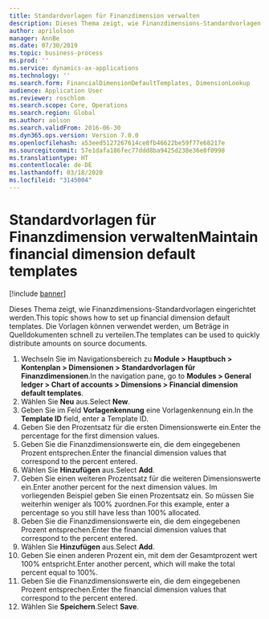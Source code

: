 ```yaml
---
title: Standardvorlagen für Finanzdimension verwalten
description: Dieses Thema zeigt, wie Finanzdimensions-Standardvorlagen eingerichtet werden.
author: aprilolson
manager: AnnBe
ms.date: 07/30/2019
ms.topic: business-process
ms.prod: ''
ms.service: dynamics-ax-applications
ms.technology: ''
ms.search.form: FinancialDimensionDefaultTemplates, DimensionLookup
audience: Application User
ms.reviewer: roschlom
ms.search.scope: Core, Operations
ms.search.region: Global
ms.author: aolson
ms.search.validFrom: 2016-06-30
ms.dyn365.ops.version: Version 7.0.0
ms.openlocfilehash: a53eed5127267614ce8fb46622be59f77e68217e
ms.sourcegitcommit: 57e1dafa186fec77ddd8ba9425d238e36e0f0998
ms.translationtype: HT
ms.contentlocale: de-DE
ms.lasthandoff: 03/18/2020
ms.locfileid: "3145004"
---
```

# <a name="maintain-financial-dimension-default-templates"></a><span data-ttu-id="03b80-103">Standardvorlagen für Finanzdimension verwalten</span><span class="sxs-lookup"><span data-stu-id="03b80-103">Maintain financial dimension default templates</span></span>

[!include [banner](../../includes/banner.md)]

<span data-ttu-id="03b80-104">Dieses Thema zeigt, wie Finanzdimensions-Standardvorlagen eingerichtet werden.</span><span class="sxs-lookup"><span data-stu-id="03b80-104">This topic shows how to set up financial dimension default templates.</span></span> <span data-ttu-id="03b80-105">Die Vorlagen können verwendet werden, um Beträge in Quelldokumenten schnell zu verteilen.</span><span class="sxs-lookup"><span data-stu-id="03b80-105">The templates can be used to quickly distribute amounts on source documents.</span></span>

1. <span data-ttu-id="03b80-106">Wechseln Sie im Navigationsbereich zu **Module > Hauptbuch > Kontenplan > Dimensionen > Standardvorlagen für Finanzdimensionen**.</span><span class="sxs-lookup"><span data-stu-id="03b80-106">In the navigation pane, go to **Modules > General ledger > Chart of accounts > Dimensions > Financial dimension default templates**.</span></span>
2. <span data-ttu-id="03b80-107">Wählen Sie **Neu** aus.</span><span class="sxs-lookup"><span data-stu-id="03b80-107">Select **New**.</span></span>
3. <span data-ttu-id="03b80-108">Geben Sie im Feld **Vorlagenkennung** eine Vorlagenkennung ein.</span><span class="sxs-lookup"><span data-stu-id="03b80-108">In the **Template ID** field, enter a Template ID.</span></span>
4. <span data-ttu-id="03b80-109">Geben Sie den Prozentsatz für die ersten Dimensionswerte ein.</span><span class="sxs-lookup"><span data-stu-id="03b80-109">Enter the percentage for the first dimension values.</span></span>
5. <span data-ttu-id="03b80-110">Geben Sie die Finanzdimensionswerte ein, die dem eingegebenen Prozent entsprechen.</span><span class="sxs-lookup"><span data-stu-id="03b80-110">Enter the financial dimension values that correspond to the percent entered.</span></span>
6. <span data-ttu-id="03b80-111">Wählen Sie **Hinzufügen** aus.</span><span class="sxs-lookup"><span data-stu-id="03b80-111">Select **Add**.</span></span>
7. <span data-ttu-id="03b80-112">Geben Sie einen weiteren Prozentsatz für die weiteren Dimensionswerte ein.</span><span class="sxs-lookup"><span data-stu-id="03b80-112">Enter another percent for the next dimension values.</span></span> <span data-ttu-id="03b80-113">Im vorliegenden Beispiel geben Sie einen Prozentsatz ein. So müssen Sie weiterhin weniger als 100% zuordnen.</span><span class="sxs-lookup"><span data-stu-id="03b80-113">For this example, enter a percentage so you still have less than 100% allocated.</span></span> 
8. <span data-ttu-id="03b80-114">Geben Sie die Finanzdimensionswerte ein, die dem eingegebenen Prozent entsprechen.</span><span class="sxs-lookup"><span data-stu-id="03b80-114">Enter the financial dimension values that correspond to the percent entered.</span></span>
9. <span data-ttu-id="03b80-115">Wählen Sie **Hinzufügen** aus.</span><span class="sxs-lookup"><span data-stu-id="03b80-115">Select **Add**.</span></span>
10. <span data-ttu-id="03b80-116">Geben Sie einen anderen Prozent ein, mit dem der Gesamtprozent wert 100% entspricht.</span><span class="sxs-lookup"><span data-stu-id="03b80-116">Enter another percent, which will make the total percent equal to 100%.</span></span>
11. <span data-ttu-id="03b80-117">Geben Sie die Finanzdimensionswerte ein, die dem eingegebenen Prozent entsprechen.</span><span class="sxs-lookup"><span data-stu-id="03b80-117">Enter the financial dimension values that correspond to the percent entered.</span></span>
12. <span data-ttu-id="03b80-118">Wählen Sie **Speichern**.</span><span class="sxs-lookup"><span data-stu-id="03b80-118">Select **Save**.</span></span>

